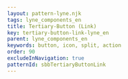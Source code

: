 ```yaml
---
layout: pattern-lyne.njk
tags: lyne_components_en
title: Tertiary-Button (Link)
key: tertiary-button-link-lyne_en
parent: lyne_components_en
keywords: button, icon, split, action
order: 90
excludeInNavigation: true
patternId: sbbTertiaryButtonLink
---
```

